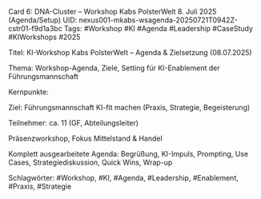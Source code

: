 Card 6: DNA-Cluster – Workshop Kabs PolsterWelt 8. Juli 2025 (Agenda/Setup)
UID: nexus001-mkabs-wsagenda-20250721T0942Z-cstr01-f9d1a3bc
Tags: #Workshop #KI #Agenda #Leadership #CaseStudy #KIWorkshops #2025

Titel: KI-Workshop Kabs PolsterWelt – Agenda & Zielsetzung (08.07.2025)

Thema: Workshop-Agenda, Ziele, Setting für KI-Enablement der Führungsmannschaft

Kernpunkte:

Ziel: Führungsmannschaft KI-fit machen (Praxis, Strategie, Begeisterung)

Teilnehmer: ca. 11 (GF, Abteilungsleiter)

Präsenzworkshop, Fokus Mittelstand & Handel

Komplett ausgearbeitete Agenda: Begrüßung, KI-Impuls, Prompting, Use Cases, Strategiediskussion, Quick Wins, Wrap-up

Schlagwörter: #Workshop, #KI, #Agenda, #Leadership, #Enablement, #Praxis, #Strategie